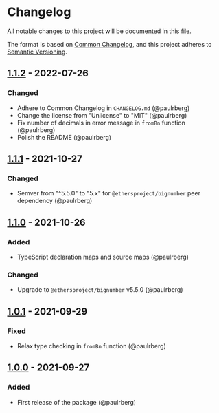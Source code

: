# Changelog

All notable changes to this project will be documented in this file.

The format is based on [Common Changelog](https://common-changelog.org/), and this project adheres to [Semantic
Versioning](https://semver.org/spec/v2.0.0.html).

[1.1.2]: https://github.com/paulrberg/evm-bn/compare/v1.1.1...v1.1.2
[1.1.1]: https://github.com/paulrberg/evm-bn/compare/v1.1.0...v1.1.1
[1.1.0]: https://github.com/paulrberg/evm-bn/compare/v1.0.1...v1.1.0
[1.0.1]: https://github.com/paulrberg/evm-bn/compare/v1.0.0...v1.0.1
[1.0.0]: https://github.com/paulrberg/evm-bn/releases/tag/v1.0.0

## [1.1.2] - 2022-07-26

### Changed

- Adhere to Common Changelog in `CHANGELOG.md` (@paulrberg)
- Change the license from "Unlicense" to "MIT" (@paulrberg)
- Fix number of decimals in error message in `fromBn` function (@paulrberg)
- Polish the README (@paulrberg)

## [1.1.1] - 2021-10-27

### Changed

- Semver from "^5.5.0" to "5.x" for `@ethersproject/bignumber` peer dependency (@paulrberg)

## [1.1.0] - 2021-10-26

### Added

- TypeScript declaration maps and source maps (@paulrberg)

### Changed

- Upgrade to `@ethersproject/bignumber` v5.5.0 (@paulrberg)

## [1.0.1] - 2021-09-29

### Fixed

- Relax type checking in `fromBn` function (@paulrberg)

## [1.0.0] - 2021-09-27

### Added

- First release of the package (@paulrberg)
